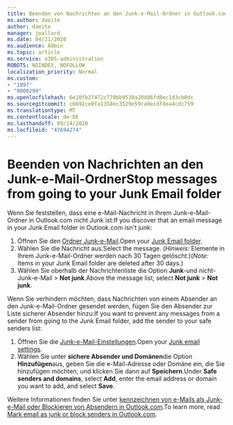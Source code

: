 ```yaml
---
title: Beenden von Nachrichten an den Junk-e-Mail-Ordner in Outlook.com
ms.author: daeite
author: daeite
manager: joallard
ms.date: 04/21/2020
ms.audience: Admin
ms.topic: article
ms.service: o365-administration
ROBOTS: NOINDEX, NOFOLLOW
localization_priority: Normal
ms.custom:
- "1897"
- "9000290"
ms.openlocfilehash: 6e10fb27472c770bb9530a20d86fd0ec1d3cb0dc
ms.sourcegitcommit: c6692ce0fa1358ec3529e59ca0ecdfdea4cdc759
ms.translationtype: MT
ms.contentlocale: de-DE
ms.lasthandoff: 09/14/2020
ms.locfileid: "47694274"
---
```

# <a name="stop-messages-from-going-to-your-junk-email-folder"></a><span data-ttu-id="39d6b-102">Beenden von Nachrichten an den Junk-e-Mail-Ordner</span><span class="sxs-lookup"><span data-stu-id="39d6b-102">Stop messages from going to your Junk Email folder</span></span>

<span data-ttu-id="39d6b-103">Wenn Sie feststellen, dass eine e-Mail-Nachricht in Ihrem Junk-e-Mail-Ordner in Outlook.com nicht Junk ist:</span><span class="sxs-lookup"><span data-stu-id="39d6b-103">If you discover that an email message in your Junk Email folder in Outlook.com isn't junk:</span></span>

1. <span data-ttu-id="39d6b-104">Öffnen Sie den [Ordner Junk-e-Mail](https://outlook.live.com/mail/junkemail).</span><span class="sxs-lookup"><span data-stu-id="39d6b-104">Open your [Junk Email folder](https://outlook.live.com/mail/junkemail).</span></span>
1. <span data-ttu-id="39d6b-105">Wählen Sie die Nachricht aus.</span><span class="sxs-lookup"><span data-stu-id="39d6b-105">Select the message.</span></span> <span data-ttu-id="39d6b-106">(*Hinweis:* Elemente in Ihrem Junk-e-Mail-Ordner werden nach 30 Tagen gelöscht.)</span><span class="sxs-lookup"><span data-stu-id="39d6b-106">(*Note:* Items in your Junk Email folder are deleted after 30 days.)</span></span>
1. <span data-ttu-id="39d6b-107">Wählen Sie oberhalb der Nachrichtenliste die Option **Junk**-und nicht-Junk-e-Mail  >  **Not junk**.</span><span class="sxs-lookup"><span data-stu-id="39d6b-107">Above the message list, select **Not junk** > **Not junk**.</span></span>

<span data-ttu-id="39d6b-108">Wenn Sie verhindern möchten, dass Nachrichten von einem Absender an den Junk-e-Mail-Ordner gesendet werden, fügen Sie den Absender zur Liste sicherer Absender hinzu:</span><span class="sxs-lookup"><span data-stu-id="39d6b-108">If you want to prevent any messages from a sender from going to the Junk Email folder, add the sender to your safe senders list:</span></span>

1. <span data-ttu-id="39d6b-109">Öffnen Sie die [Junk-e-Mail-Einstellungen](https://go.microsoft.com/fwlink/?linkid=2035804).</span><span class="sxs-lookup"><span data-stu-id="39d6b-109">Open your [Junk email settings](https://go.microsoft.com/fwlink/?linkid=2035804).</span></span>
1. <span data-ttu-id="39d6b-110">Wählen Sie unter **sichere Absender und Domänen**die Option **Hinzufügen**aus, geben Sie die e-Mail-Adresse oder Domäne ein, die Sie hinzufügen möchten, und klicken Sie dann auf **Speichern**.</span><span class="sxs-lookup"><span data-stu-id="39d6b-110">Under **Safe senders and domains**, select **Add**, enter the email address or domain you want to add, and select **Save**.</span></span>

<span data-ttu-id="39d6b-111">Weitere Informationen finden Sie unter [kennzeichnen von e-Mails als Junk-e-Mail oder Blockieren von Absendern in Outlook.com](https://support.office.com/article/a3ece97b-82f8-4a5e-9ac3-e92fa6427ae4?wt.mc_id=Office_Outlook_com_Alchemy).</span><span class="sxs-lookup"><span data-stu-id="39d6b-111">To learn more, read [Mark email as junk or block senders in Outlook.com](https://support.office.com/article/a3ece97b-82f8-4a5e-9ac3-e92fa6427ae4?wt.mc_id=Office_Outlook_com_Alchemy).</span></span>
